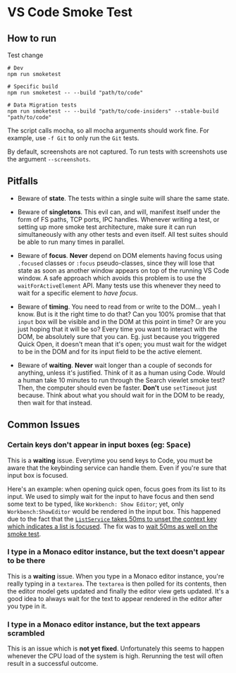 # VS Code Smoke Test

## How to run

Test change

```
# Dev
npm run smoketest

# Specific build
npm run smoketest -- --build "path/to/code"

# Data Migration tests
npm run smoketest -- --build "path/to/code-insiders" --stable-build "path/to/code"
```

The script calls mocha, so all mocha arguments should work fine. For example, use `-f Git` to only run the `Git` tests.

By default, screenshots are not captured. To run tests with screenshots use the argument `--screenshots`.

## Pitfalls

- Beware of **state**. The tests within a single suite will share the same state.

- Beware of **singletons**. This evil can, and will, manifest itself under the form of FS paths, TCP ports, IPC handles. Whenever writing a test, or setting up more smoke test architecture, make sure it can run simultaneously with any other tests and even itself.	All test suites should be able to run many times in parallel.

- Beware of **focus**. **Never** depend on DOM elements having focus using `.focused` classes or `:focus` pseudo-classes, since they will lose that state as soon as another window appears on top of the running VS Code window. A safe approach which avoids this problem is to use the `waitForActiveElement` API. Many tests use this whenever they need to wait for a specific element to _have focus_.

- Beware of **timing**. You need to read from or write to the DOM... yeah I know. But is it the right time to do that? Can you 100% promise that that `input` box will be visible and in the DOM at this point in time? Or are you just hoping that it will be so? Every time you want to interact with the DOM, be absolutely sure that you can. Eg. just because you triggered Quick Open, it doesn't mean that it's open; you must wait for the widget to be in the DOM and for its input field to be the active element.

- Beware of **waiting**. **Never** wait longer than a couple of seconds for anything, unless it's justified. Think of it as a human using Code. Would a human take 10 minutes to run through the Search viewlet smoke test? Then, the computer should even be faster. **Don't** use `setTimeout` just because. Think about what you should wait for in the DOM to be ready, then wait for that instead.

## Common Issues

### Certain keys don't appear in input boxes (eg: <kbd>Space</kbd>)

This is a **waiting** issue. Everytime you send keys to Code, you must be aware that the keybinding service can handle them. Even if you're sure that input box is focused.

Here's an example: when opening quick open, focus goes from its list to its input. We used to simply wait for the input to have focus and then send some text to be typed, like `Workbench: Show Editor`; yet, only `Workbench:ShowEditor` would be rendered in the input box. This happened due to the fact that the [`ListService` takes 50ms to unset the context key which indicates a list is focused](https://github.com/Microsoft/vscode/blob/c8dee4c016d3a3d475011106e04d8e394d9f138c/src/vs/platform/list/browser/listService.ts#L59). The fix was to [wait 50ms as well on the smoke test](https://github.com/Microsoft/vscode/blob/b82fa8dcb06bbf9c85c1502d0d43322e2e9d1a59/test/smoke/src/areas/quickopen/quickopen.ts#L65).

### I type in a Monaco editor instance, but the text doesn't appear to be there

This is a **waiting** issue. When you type in a Monaco editor instance, you're really typing in a `textarea`. The `textarea` is then polled for its contents, then the editor model gets updated and finally the editor view gets updated. It's a good idea to always wait for the text to appear rendered in the editor after you type in it.

### I type in a Monaco editor instance, but the text appears scrambled

This is an issue which is **not yet fixed**. Unfortunately this seems to happen whenever the CPU load of the system is high. Rerunning the test will often result in a successful outcome.
